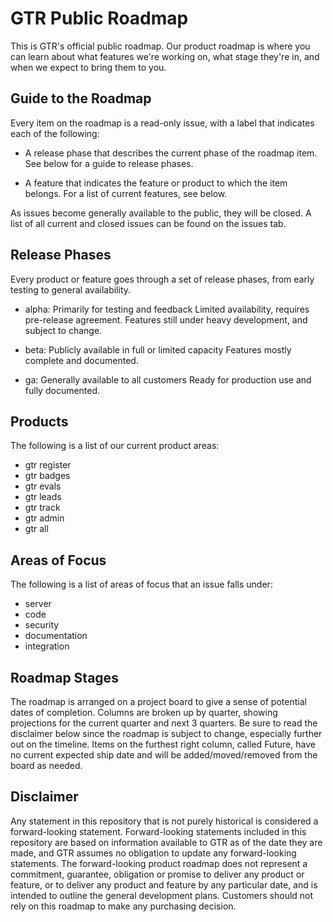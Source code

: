# GTR Public Roadmap

This is GTR's official public roadmap. Our product roadmap is where you can learn about what features we're working on, what stage they're in, and when we expect to bring them to you. 

## Guide to the Roadmap
Every item on the roadmap is a read-only issue, with a label that indicates each of the following:

* A release phase that describes the current phase of the roadmap item. See below for a guide to release phases.

* A feature that indicates the feature or product to which the item belongs. For a list of current features, see below.

As issues become generally available to the public, they will be closed. A list of all current and closed issues can be found on the issues tab.

## Release Phases
Every product or feature goes through a set of release phases, from early testing to general availability.

* alpha: Primarily for testing and feedback
Limited availability, requires pre-release agreement. Features still under heavy development, and subject to change.

* beta: Publicly available in full or limited capacity
Features mostly complete and documented.

 * ga: Generally available to all customers
Ready for production use and fully documented.

## Products
The following is a list of our current product areas:

* gtr register
* gtr badges
* gtr evals
* gtr leads
* gtr track
* gtr admin
* gtr all

## Areas of Focus
The following is a list of areas of focus that an issue falls under:

* server
* code
* security
* documentation
* integration

## Roadmap Stages
The roadmap is arranged on a project board to give a sense of potential dates of completion. Columns are broken up by quarter, showing projections for the current quarter and next 3 quarters. Be sure to read the disclaimer below since the roadmap is subject to change, especially further out on the timeline. Items on the furthest right column, called Future, have no current expected ship date and will be added/moved/removed from the board as needed.

## Disclaimer
Any statement in this repository that is not purely historical is considered a forward-looking statement. Forward-looking statements included in this repository are based on information available to GTR as of the date they are made, and GTR assumes no obligation to update any forward-looking statements. The forward-looking product roadmap does not represent a commitment, guarantee, obligation or promise to deliver any product or feature, or to deliver any product and feature by any particular date, and is intended to outline the general development plans. Customers should not rely on this roadmap to make any purchasing decision.
